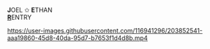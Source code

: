 **J**OEL ✩ **E**THAN  
[**R**](https://rentry.co/dehumanizing)ENTRY 

https://user-images.githubusercontent.com/116941296/203852541-aaa19860-45d8-40da-95d7-b7653f1d4d8b.mp4

